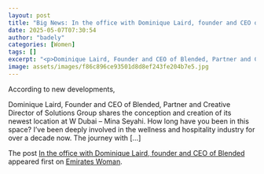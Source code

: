```yaml
---
layout: post
title: "Big News: In the office with Dominique Laird, founder and CEO of Blended"
date: 2025-05-07T07:30:54
author: "badely"
categories: [Women]
tags: []
excerpt: "<p>Dominique Laird, Founder and CEO of Blended, Partner and Creative Director of Solutions Group shares the conception and creation of its newest loca"
image: assets/images/f86c896ce93501d8d8ef243fe204b7e5.jpg
---
```


According to new developments, <p>Dominique Laird, Founder and CEO of Blended, Partner and Creative Director of Solutions Group shares the conception and creation of its newest location at W Dubai &#8211; Mina Seyahi. How long have you been in this space? I’ve been deeply involved in the wellness and hospitality industry for over a decade now. The journey with [&#8230;]</p>
<p>The post <a href="https://emirateswoman.com/in-the-office-with-dominique-laird-founder-and-ceo-of-blended/" rel="nofollow">In the office with Dominique Laird, founder and CEO of Blended</a> appeared first on <a href="https://emirateswoman.com" rel="nofollow">Emirates Woman</a>.</p>

